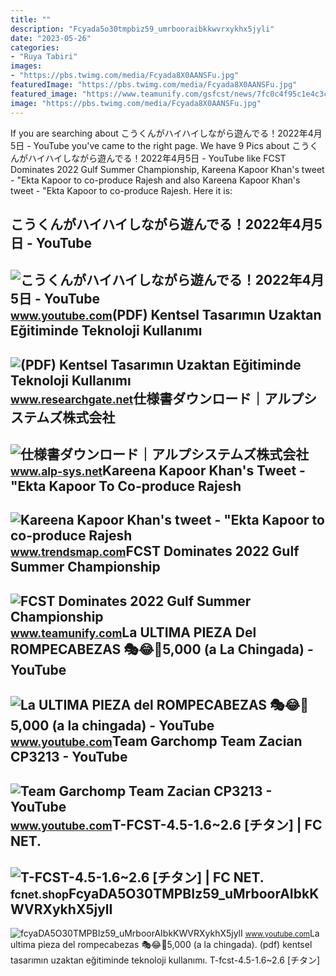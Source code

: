 ```yaml
---
title: ""
description: "Fcyada5o30tmpbiz59_umrbooraibkkwvrxykhx5jyli"
date: "2023-05-26"
categories:
- "Ruya Tabiri"
images:
- "https://pbs.twimg.com/media/Fcyada8X0AANSFu.jpg"
featuredImage: "https://pbs.twimg.com/media/Fcyada8X0AANSFu.jpg"
featured_image: "https://www.teamunify.com/gsfcst/news/7fc0c4f95c1e4c3caa8f01a171e1e327/d103b59f-20ad-4aa2-8870-72df045ecebb_086309-tsm-med.jpg"
image: "https://pbs.twimg.com/media/Fcyada8X0AANSFu.jpg"
---
```


If you are searching about こうくんがハイハイしながら遊んでる！2022年4月5日 - YouTube you've came to the right page. We have 9 Pics about こうくんがハイハイしながら遊んでる！2022年4月5日 - YouTube like FCST Dominates 2022 Gulf Summer Championship, Kareena Kapoor Khan's tweet - "Ekta Kapoor to co-produce Rajesh and also Kareena Kapoor Khan's tweet - "Ekta Kapoor to co-produce Rajesh. Here it is:

こうくんがハイハイしながら遊んでる！2022年4月5日 - YouTube
-------------------------------------

 ![こうくんがハイハイしながら遊んでる！2022年4月5日 - YouTube](https://i.ytimg.com/vi/H2fAEMesIjo/maxresdefault.jpg?sqp=-oaymwEmCIAKENAF8quKqQMa8AEB-AH-CYAC0AWKAgwIABABGGUgXyhTMA8=&rs=AOn4CLCJYSghky0o-ilndxvg6fCYAda1ug) <small>www.youtube.com</small>(PDF) Kentsel Tasarımın Uzaktan Eğitiminde Teknoloji Kullanımı
--------------------------------------------------------------

 ![(PDF) Kentsel Tasarımın Uzaktan Eğitiminde Teknoloji Kullanımı](https://i1.rgstatic.net/publication/358922958_Kentsel_Tasarimin_Uzaktan_Egitiminde_Teknoloji_Kullanimi/links/62614f0d8cb84a40ac7f04e3/largepreview.png) <small>www.researchgate.net</small>仕様書ダウンロード｜アルプシステムズ株式会社
----------------------

 ![仕様書ダウンロード｜アルプシステムズ株式会社](https://www.alp-sys.net/img/catalog_img01.jpg) <small>www.alp-sys.net</small>Kareena Kapoor Khan's Tweet - "Ekta Kapoor To Co-produce Rajesh
---------------------------------------------------------------

 ![Kareena Kapoor Khan's tweet - "Ekta Kapoor to co-produce Rajesh](https://pbs.twimg.com/media/Fcyada8X0AANSFu.jpg) <small>www.trendsmap.com</small>FCST Dominates 2022 Gulf Summer Championship
--------------------------------------------

 ![FCST Dominates 2022 Gulf Summer Championship](https://www.teamunify.com/gsfcst/news/7fc0c4f95c1e4c3caa8f01a171e1e327/d103b59f-20ad-4aa2-8870-72df045ecebb_086309-tsm-med.jpg) <small>www.teamunify.com</small>La ULTIMA PIEZA Del ROMPECABEZAS 🎭😂🧘5,000 (a La Chingada) - YouTube
-------------------------------------------------------------------

 ![La ULTIMA PIEZA del ROMPECABEZAS 🎭😂🧘5,000 (a la chingada) - YouTube](https://i.ytimg.com/vi/KdZ3OosEZ6s/hq2.jpg?sqp=-oaymwEoCOADEOgC8quKqQMcGADwAQH4Ad4EgAK4CIoCDAgAEAEYZSBMKGMwDw==&rs=AOn4CLCfzFvJaPoNerKMbSKycXF-fCyaDA) <small>www.youtube.com</small>Team Garchomp Team Zacian CP3213 - YouTube
------------------------------------------

 ![Team Garchomp Team Zacian CP3213 - YouTube](https://i.ytimg.com/vi/HYLCwcE-Dgc/maxres2.jpg?sqp=-oaymwEoCIAKENAF8quKqQMcGADwAQH4AYwCgALgA4oCDAgAEAEYRSBHKGUwDw==&rs=AOn4CLC_ulBvmvqa2cf2uT56Qfk3FCYaDA) <small>www.youtube.com</small>T-FCST-4.5-1.6~2.6 \[チタン\] | FC NET.
------------------------------------

 ![T-FCST-4.5-1.6~2.6 [チタン] | FC NET.](https://p1-e6eeae93.imageflux.jp/c!/f=jpg,w=1200,u=0/white-shadow-7352/10ba9ba7e764671b0e02.jpg) <small>fcnet.shop</small>FcyaDA5O30TMPBIz59\_uMrboorAIbkKWVRXykhX5jylI
---------------------------------------------

 ![fcyaDA5O30TMPBIz59_uMrboorAIbkKWVRXykhX5jylI](https://yt3.googleusercontent.com/fcyaDA5O30TMPBIz59_uMrboorAIbkKWVRXykhX5jylI_mHsQMtKYRKrSU6WFKQalZc67BxTzAc=s900-c-k-c0x00ffffff-no-rj) <small>www.youtube.com</small>La ultima pieza del rompecabezas 🎭😂🧘5,000 (a la chingada). (pdf) kentsel tasarımın uzaktan eğitiminde teknoloji kullanımı. T-fcst-4.5-1.6~2.6 \[チタン\]

